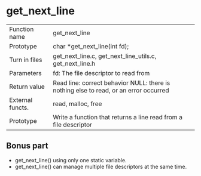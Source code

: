 # get_next_line

<table>
<tr>
    <td>Function name</td>
    <td>get_next_line</td>
</tr>
<tr>
    <td>Prototype</td>
    <td>char *get_next_line(int fd);</td>
</tr>
<tr>
    <td>Turn in files</td>
    <td> get_next_line.c, get_next_line_utils.c, get_next_line.h</td>
</tr>
<tr>
    <td>Parameters</td>
    <td>fd: The file descriptor to read from </td>
</tr>
<tr>
    <td>Return value</td>
    <td>Read line: correct behavior NULL: there is nothing else to read, or an error occurred</td>
</tr>
<tr>
    <td>External functs.</td>
    <td>read, malloc, free</td>
</tr>
<tr>
    <td>Prototype</td>
    <td>Write a function that returns a line read from a file descriptor</td>
</tr>
</table>

## Bonus part
- get_next_line() using only one static variable.
- get_next_line() can manage multiple file descriptors at the same time.
